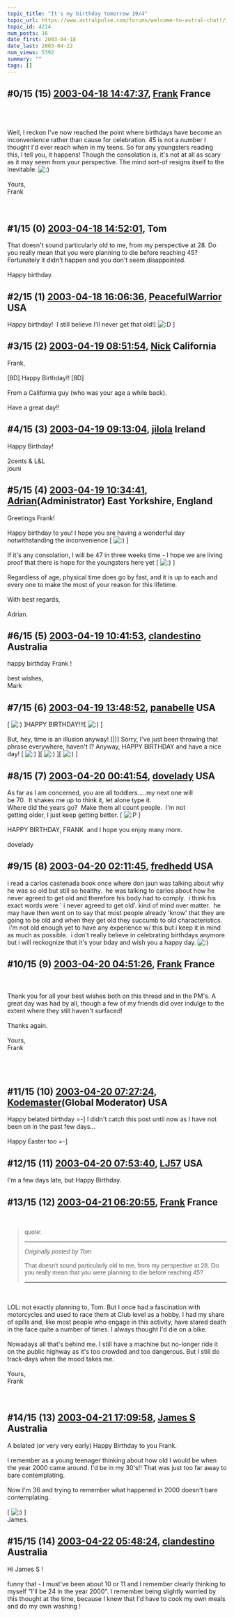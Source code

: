```yaml
---
topic_title: "It's my birthday tomorrow 19/4"
topic_url: https://www.astralpulse.com/forums/welcome-to-astral-chat!/it-s-my-birthday-tomorrow-194
topic_id: 4214
num_posts: 16
date_first: 2003-04-18
date_last: 2003-04-22
num_views: 5392
summary: ""
tags: []
---
```


## \#0/15 (15) [2003-04-18 14:47:37](https://www.astralpulse.com/forums/index.php?msg=119923), [Frank](https://www.astralpulse.com/forums/profile/?u=359) France ##
<section>
<br>
<br>
<br>
Well, I reckon I've now reached the point where birthdays have become an inconvenience rather than cause for celebration. 45 is not a number I thought I'd ever reach when in my teens. So for any youngsters reading this, I tell you, it happens! Though the consolation is, it's not at all as scary as it may seem from your perspective. The mind sort-of resigns itself to the inevitable.
<img alt=":)" class="smiley" src="https://www.astralpulse.com/forums/Smileys/fugue/smiley.png" title="Smiley"/>
<br>
<br>
Yours,
<br>
Frank
<br>
<br>
<br>
</section>

## \#1/15 (0) [2003-04-18 14:52:01](https://www.astralpulse.com/forums/index.php?msg=28422), Tom  ##
<section>
That doesn't sound particularly old to me, from my perspective at 28. Do you really mean that you were planning to die before reaching 45? Fortunately it didn't happen and you don't seem disappointed.
<br>
<br>
Happy birthday.
<br>
</section>

## \#2/15 (1) [2003-04-18 16:06:36](https://www.astralpulse.com/forums/index.php?msg=28426), [PeacefulWarrior](https://www.astralpulse.com/forums/profile/?u=230) USA ##
<section>
Happy birthday!  I still believe I'll never get that old![
<img alt=":D" class="smiley" src="https://www.astralpulse.com/forums/Smileys/fugue/cheesy.png" title="Cheesy"/>
]
</section>

## \#3/15 (2) [2003-04-19 08:51:54](https://www.astralpulse.com/forums/index.php?msg=28471), [Nick](https://www.astralpulse.com/forums/profile/?u=2080) California ##
<section>
Frank,
<br>
<br>
[8D] Happy Birthday!! [8D]
<br>
<br>
From a California guy (who was your age a while back).
<br>
<br>
Have a great day!!
</section>

## \#4/15 (3) [2003-04-19 09:13:04](https://www.astralpulse.com/forums/index.php?msg=28472), [jilola](https://www.astralpulse.com/forums/profile/?u=755) Ireland ##
<section>
Happy Birthday!
<br>
<br>
2cents &amp; L&amp;L
<br>
jouni
</section>

## \#5/15 (4) [2003-04-19 10:34:41](https://www.astralpulse.com/forums/index.php?msg=28474), [Adrian](https://www.astralpulse.com/forums/profile/?u=31)(Administrator) East Yorkshire, England ##
<section>
Greetings Frank!
<br>
<br>
Happy birthday to you! I hope you are having a wonderful day notwithstanding the inconvenience [
<img alt=":)" class="smiley" src="https://www.astralpulse.com/forums/Smileys/fugue/smiley.png" title="Smiley"/>
]
<br>
<br>
If it's any consolation, I will be 47 in three weeks time - I hope we are living proof that there is hope for the youngsters here yet [
<img alt=":)" class="smiley" src="https://www.astralpulse.com/forums/Smileys/fugue/smiley.png" title="Smiley"/>
]
<br>
<br>
Regardless of age, physical time does go by fast, and it is up to each and every one to make the most of your reason for this lifetime.
<br>
<br>
With best regards,
<br>
<br>
Adrian.
<br>
</section>

## \#6/15 (5) [2003-04-19 10:41:53](https://www.astralpulse.com/forums/index.php?msg=28475), [clandestino](https://www.astralpulse.com/forums/profile/?u=691) Australia ##
<section>
happy birthday Frank !
<br>
<br>
best wishes,
<br>
Mark
</section>

## \#7/15 (6) [2003-04-19 13:48:52](https://www.astralpulse.com/forums/index.php?msg=28483), [panabelle](https://www.astralpulse.com/forums/profile/?u=1817) USA ##
<section>
[
<img alt=":)" class="smiley" src="https://www.astralpulse.com/forums/Smileys/fugue/smiley.png" title="Smiley"/>
]HAPPY BIRTHDAY!!![
<img alt=":)" class="smiley" src="https://www.astralpulse.com/forums/Smileys/fugue/smiley.png" title="Smiley"/>
]
<br>
<br>
But, hey, time is an illusion anyway! [|)] Sorry, I've just been throwing that phrase everywhere, haven't I? Anyway, HAPPY BIRTHDAY and have a nice day! [
<img alt=":)" class="smiley" src="https://www.astralpulse.com/forums/Smileys/fugue/smiley.png" title="Smiley"/>
][
<img alt=":)" class="smiley" src="https://www.astralpulse.com/forums/Smileys/fugue/smiley.png" title="Smiley"/>
][
<img alt=":)" class="smiley" src="https://www.astralpulse.com/forums/Smileys/fugue/smiley.png" title="Smiley"/>
]
</section>

## \#8/15 (7) [2003-04-20 00:41:54](https://www.astralpulse.com/forums/index.php?msg=28511), [dovelady](https://www.astralpulse.com/forums/profile/?u=1295) USA ##
<section>
As far as I am concerned, you are all toddlers.....my next one will
<br>
be 70.  It shakes me up to think it, let alone type it.
<br>
Where did the years go?  Make them all count people.  I'm not
<br>
getting older, I just keep getting better. [
<img alt=":P" class="smiley" src="https://www.astralpulse.com/forums/Smileys/fugue/tongue.png" title="Tongue"/>
]
<br>
<br>
HAPPY BIRTHDAY, FRANK  and I hope you enjoy many more.
<br>
<br>
dovelady
</section>

## \#9/15 (8) [2003-04-20 02:11:45](https://www.astralpulse.com/forums/index.php?msg=28512), [fredhedd](https://www.astralpulse.com/forums/profile/?u=692) USA ##
<section>
i read a carlos castenada book once where don jaun was talking about why he was so old but still so healthy.  he was talking to carlos about how he never agreed to get old and therefore his body had to comply.  i think his exact words were ' i never agreed to get old'. kind of mind over matter.  he may have then went on to say that most people already 'know' that they are going to be old and when they get old they succumb to old characteristics.  i'm not old enough yet to have any experience w/ this but i keep it in mind as much as possible.  i don't really believe in celebrating birthdays anymore but i will reckognize that it's your bday and wish you a happy day.
<img alt=":)" class="smiley" src="https://www.astralpulse.com/forums/Smileys/fugue/smiley.png" title="Smiley"/>
</section>

## \#10/15 (9) [2003-04-20 04:51:26](https://www.astralpulse.com/forums/index.php?msg=28517), [Frank](https://www.astralpulse.com/forums/profile/?u=359) France ##
<section>
<br>
<br>
Thank you for all your best wishes both on this thread and in the PM's. A great day was had by all, though a few of my friends did over indulge to the extent where they still haven't surfaced!
<br>
<br>
Thanks again.
<br>
<br>
Yours,
<br>
Frank
<br>
<br>
<br>
<br>
</section>

## \#11/15 (10) [2003-04-20 07:27:24](https://www.astralpulse.com/forums/index.php?msg=28521), [Kodemaster](https://www.astralpulse.com/forums/profile/?u=426)(Global Moderator) USA ##
<section>
Happy belated birthday =-] I didn't catch this post until now as I have not been on in the past few days...
<br>
<br>
Happy Easter too =-]
</section>

## \#12/15 (11) [2003-04-20 07:53:40](https://www.astralpulse.com/forums/index.php?msg=28527), [LJ57](https://www.astralpulse.com/forums/profile/?u=1835) USA ##
<section>
I'm a few days late, but Happy Birthday.
</section>

## \#13/15 (12) [2003-04-21 06:20:55](https://www.astralpulse.com/forums/index.php?msg=28613), [Frank](https://www.astralpulse.com/forums/profile/?u=359) France ##
<section>
<br>
<blockquote id='"quote"'>
 <font face='"Arial"' id='"quote"' size='"1"'>
  quote:
  <hr height='"1"' id='"quote"' noshade=""/>
  <i>
   Originally posted by Tom
  </i>
  <br>
  <br>
  That doesn't sound particularly old to me, from my perspective at 28. Do you really mean that you were planning to die before reaching 45?
  <br>
  <hr height='"1"' id='"quote"' noshade=""/>
 </font>
</blockquote>
<br>
<br>
LOL: not exactly planning to, Tom. But I once had a fascination with motorcycles and used to race them at Club level as a hobby. I had my share of spills and, like most people who engage in this activity, have stared death in the face quite a number of times. I always thought I'd die on a bike.
<br>
<br>
Nowadays all that's behind me. I still have a machine but no-longer ride it on the public highway as it's too crowded and too dangerous. But I still do track-days when the mood takes me.
<br>
<br>
Yours,
<br>
Frank
<br>
<br>
<br>
</section>

## \#14/15 (13) [2003-04-21 17:09:58](https://www.astralpulse.com/forums/index.php?msg=28665), [James S](https://www.astralpulse.com/forums/profile/?u=759) Australia ##
<section>
A belated (or very very early) Happy Birthday to you Frank.
<br>
<br>
I remember as a young teenager thinking about how old I would be when the year 2000 came around. I'd be in my 30's!! That was just too far away to bare contemplating.
<br>
<br>
Now I'm 36 and trying to remember what happened in 2000 doesn't bare contemplating.
<br>
<br>
[
<img alt=":)" class="smiley" src="https://www.astralpulse.com/forums/Smileys/fugue/smiley.png" title="Smiley"/>
]
<br>
James.
</section>

## \#15/15 (14) [2003-04-22 05:48:24](https://www.astralpulse.com/forums/index.php?msg=28703), [clandestino](https://www.astralpulse.com/forums/profile/?u=691) Australia ##
<section>
Hi James S !
<br>
<br>
funny that - I must've been about 10 or 11 and I remember clearly thinking to myself "I'll be 24 in the year 2000". I remember being slightly worried by this thought at the time, because I knew that I'd have to cook my own meals and do my own washing !
</section>